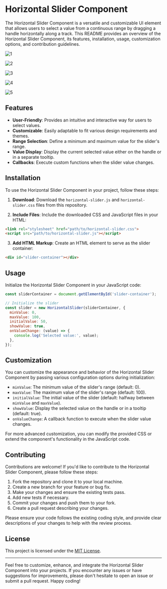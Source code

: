 # Horizontal Slider Component

The Horizontal Slider Component is a versatile and customizable UI element that allows users to select a value from a continuous range by dragging a handle horizontally along a track. This README provides an overview of the Horizontal Slider Component, its features, installation, usage, customization options, and contribution guidelines.

![1](https://github.com/abdul-1432/Horizontal_slider/assets/124916666/b9fdf523-a897-429f-add0-2bd8bb647048)

![2](https://github.com/abdul-1432/Horizontal_slider/assets/124916666/c87f35ad-1dbc-4453-9aad-448f70ee8804)

![3](https://github.com/abdul-1432/Horizontal_slider/assets/124916666/8005c234-6b42-4b7d-af17-35e4d9085090)

![4](https://github.com/abdul-1432/Horizontal_slider/assets/124916666/18e0cd98-570c-4d40-bcd2-0dae89d1ea3a)

![5](https://github.com/abdul-1432/Horizontal_slider/assets/124916666/0756e57f-68da-40ca-8757-2b3c95a66980)

## Features

- **User-Friendly**: Provides an intuitive and interactive way for users to select values.
- **Customizable**: Easily adaptable to fit various design requirements and themes.
- **Range Selection**: Define a minimum and maximum value for the slider's range.
- **Value Display**: Display the current selected value either on the handle or in a separate tooltip.
- **Callbacks**: Execute custom functions when the slider value changes.

## Installation

To use the Horizontal Slider Component in your project, follow these steps:

1. **Download**: Download the `horizontal-slider.js` and `horizontal-slider.css` files from this repository.

2. **Include Files**: Include the downloaded CSS and JavaScript files in your HTML:

```HTML
<link rel="stylesheet" href="path/to/horizontal-slider.css">
<script src="path/to/horizontal-slider.js"></script>
```

3. **Add HTML Markup**: Create an HTML element to serve as the slider container:

```HTML
<div id="slider-container"></div>
```

## Usage

Initialize the Horizontal Slider Component in your JavaScript code:

```javascript
const sliderContainer = document.getElementById('slider-container');

// Initialize the slider
const slider = new HorizontalSlider(sliderContainer, {
  minValue: 0,
  maxValue: 100,
  initialValue: 50,
  showValue: true,
  onValueChange: (value) => {
    console.log('Selected value:', value);
  },
});
```

## Customization

You can customize the appearance and behavior of the Horizontal Slider Component by passing various configuration options during initialization:

- `minValue`: The minimum value of the slider's range (default: 0).
- `maxValue`: The maximum value of the slider's range (default: 100).
- `initialValue`: The initial value of the slider (default: halfway between `minValue` and `maxValue`).
- `showValue`: Display the selected value on the handle or in a tooltip (default: true).
- `onValueChange`: A callback function to execute when the slider value changes.

For more advanced customization, you can modify the provided CSS or extend the component's functionality in the JavaScript code.

## Contributing

Contributions are welcome! If you'd like to contribute to the Horizontal Slider Component, please follow these steps:

1. Fork the repository and clone it to your local machine.
2. Create a new branch for your feature or bug fix.
3. Make your changes and ensure the existing tests pass.
4. Add new tests if necessary.
5. Commit your changes and push them to your fork.
6. Create a pull request describing your changes.

Please ensure your code follows the existing coding style, and provide clear descriptions of your changes to help with the review process.

## License

This project is licensed under the [MIT License](LICENSE).

---

Feel free to customize, enhance, and integrate the Horizontal Slider Component into your projects. If you encounter any issues or have suggestions for improvements, please don't hesitate to open an issue or submit a pull request. Happy coding!
